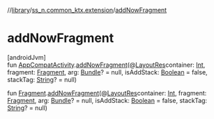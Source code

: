 //[library](../../index.md)/[ss_n.common_ktx.extension](index.md)/[addNowFragment](add-now-fragment.md)

# addNowFragment

[androidJvm]\
fun [AppCompatActivity](https://developer.android.com/reference/kotlin/androidx/appcompat/app/AppCompatActivity.html).[addNowFragment](add-now-fragment.md)(@[LayoutRes](https://developer.android.com/reference/kotlin/androidx/annotation/LayoutRes.html)container: [Int](https://kotlinlang.org/api/latest/jvm/stdlib/kotlin/-int/index.html), fragment: [Fragment](https://developer.android.com/reference/kotlin/androidx/fragment/app/Fragment.html), arg: [Bundle](https://developer.android.com/reference/kotlin/android/os/Bundle.html)? = null, isAddStack: [Boolean](https://kotlinlang.org/api/latest/jvm/stdlib/kotlin/-boolean/index.html) = false, stackTag: [String](https://kotlinlang.org/api/latest/jvm/stdlib/kotlin/-string/index.html)? = null)

fun [Fragment](https://developer.android.com/reference/kotlin/androidx/fragment/app/Fragment.html).[addNowFragment](add-now-fragment.md)(@[LayoutRes](https://developer.android.com/reference/kotlin/androidx/annotation/LayoutRes.html)container: [Int](https://kotlinlang.org/api/latest/jvm/stdlib/kotlin/-int/index.html), fragment: [Fragment](https://developer.android.com/reference/kotlin/androidx/fragment/app/Fragment.html), arg: [Bundle](https://developer.android.com/reference/kotlin/android/os/Bundle.html)? = null, isAddStack: [Boolean](https://kotlinlang.org/api/latest/jvm/stdlib/kotlin/-boolean/index.html) = false, stackTag: [String](https://kotlinlang.org/api/latest/jvm/stdlib/kotlin/-string/index.html)? = null)
